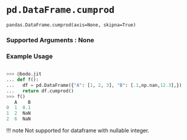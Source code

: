 # `pd.DataFrame.cumprod`


`pandas.DataFrame.cumprod(axis=None, skipna=True)`

### Supported Arguments : None

### Example Usage

```py

>>> @bodo.jit
... def f():
...   df = pd.DataFrame({"A": [1, 2, 3], "B": [.1,np.nan,12.3],})
...   return df.cumprod()
>>> f()
   A    B
0  1  0.1
1  2  NaN
2  6  NaN
```
!!! note
    Not supported for dataframe with nullable integer.
